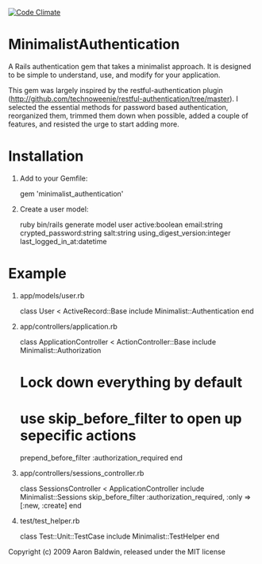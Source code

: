 [![Code Climate](https://codeclimate.com/badge.png)](https://codeclimate.com/github/wwidea/minimalist_authentication)

MinimalistAuthentication
========================

A Rails authentication gem that takes a minimalist approach. It is designed to be simple to understand, use, and modify for your application.

This gem was largely inspired by the restful-authentication plugin (http://github.com/technoweenie/restful-authentication/tree/master). I selected the essential methods for password based authentication, reorganized them, trimmed them down when possible, added a couple of features, and resisted the urge to start adding more.


Installation
============
1) Add to your Gemfile:

    gem 'minimalist_authentication'

2) Create a user model:

    ruby bin/rails generate model user active:boolean email:string crypted_password:string salt:string using_digest_version:integer last_logged_in_at:datetime


Example
=======

1) app/models/user.rb

    class User < ActiveRecord::Base
      include Minimalist::Authentication
    end

2) app/controllers/application.rb

    class ApplicationController < ActionController::Base
      include Minimalist::Authorization
      
      # Lock down everything by default
      # use skip_before_filter to open up sepecific actions
      prepend_before_filter :authorization_required
    end

3) app/controllers/sessions_controller.rb

    class SessionsController < ApplicationController
      include Minimalist::Sessions
      skip_before_filter :authorization_required, :only => [:new, :create]
    end

4) test/test_helper.rb

    class Test::Unit::TestCase
      include Minimalist::TestHelper
    end


Copyright (c) 2009 Aaron Baldwin, released under the MIT license
